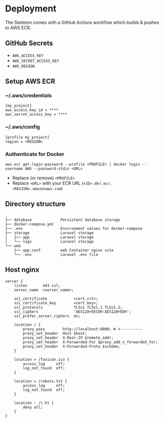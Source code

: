 # Deployment

The Skeleton comes with a GitHub Actions workflow which builds & pushes to AWS ECR.

## GitHub Secrets

- `AWS_ACCESS_KEY`
- `AWS_SECRET_ACCESS_KEY`
- `AWS_REGION`

## Setup AWS ECR

### ~/.aws/credentials

```
[my_project]
aws_access_key_id = ****
aws_secret_access_key = ****
```

### ~/.aws/config

```
[profile my_project]
region = <REGION>
```

### Authenticate for Docker

```
aws ecr get-login-password --profile <PROFILE> | docker login --username AWS --password-stdin <URL>
```

- Replace (or remove) `<PROFILE>`
- Replace `<URL>` with your ECR URL (`<ID>.dkr.ecr.<REGION>.amazonaws.com`)

## Directory structure

```
.
├── database             Persistent database storage
├── docker-compose.yml
├── .env                 Environment values for docker-compose
├── storage              Laravel storage
│   ├── app              Laravel storage
│   └── logs             Laravel storage
└── web
    ├── app.conf         web Container nginx site
    └── .env             Laravel .env file
```

## Host nginx

```nginx
server {
    listen       443 ssl;
    server_name  <server_name>;

    ssl_certificate            <cert.crt>;
    ssl_certificate_key        <cert.key>;
    ssl_protocols              TLSv1 TLSv1.1 TLSv1.2;
    ssl_ciphers                'AES128+EECDH:AES128+EDH';
    ssl_prefer_server_ciphers  on;

    location / {
        proxy_pass        http://localhost:8000; # <----------
        proxy_set_header  Host $host;
        proxy_set_header  X-Real-IP $remote_addr;
        proxy_set_header  X-Forwarded-For $proxy_add_x_forwarded_for;
        proxy_set_header  X-Forwarded-Proto $scheme;
    }

    location = /favicon.ico {
        access_log     off;
        log_not_found  off;
    }

    location = /robots.txt {
        access_log     off;
        log_not_found  off;
    }

    location ~ /\.ht {
        deny all;
    }
}
```
